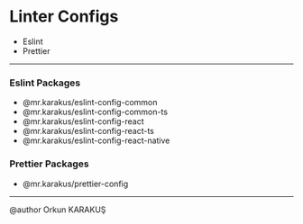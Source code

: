 # Linter Configs

- Eslint
- Prettier

---

### Eslint Packages

- @mr.karakus/eslint-config-common
- @mr.karakus/eslint-config-common-ts
- @mr.karakus/eslint-config-react
- @mr.karakus/eslint-config-react-ts
- @mr.karakus/eslint-config-react-native

### Prettier Packages

- @mr.karakus/prettier-config

---

@author Orkun KARAKUŞ

